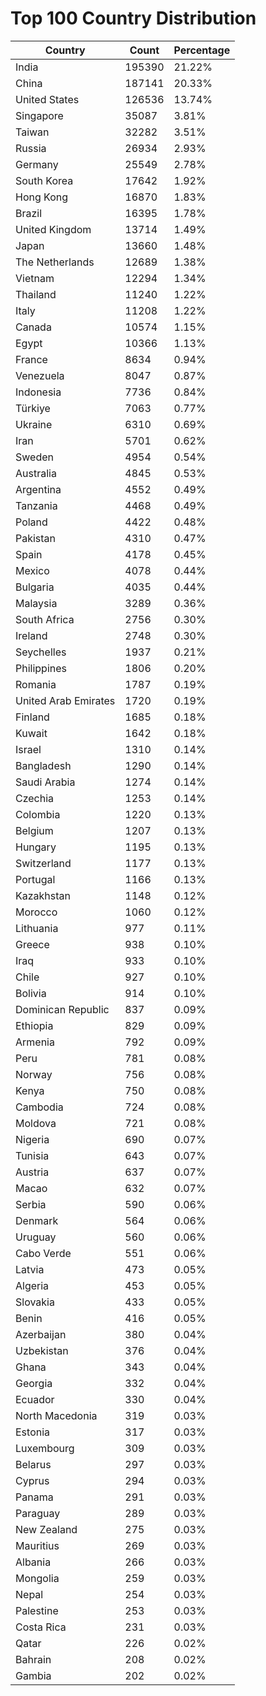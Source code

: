 # Top 100 Country Distribution
| Country | Count | Percentage |
|----|----|----|
| India | 195390 | 21.22% |
| China | 187141 | 20.33% |
| United States | 126536 | 13.74% |
| Singapore | 35087 | 3.81% |
| Taiwan | 32282 | 3.51% |
| Russia | 26934 | 2.93% |
| Germany | 25549 | 2.78% |
| South Korea | 17642 | 1.92% |
| Hong Kong | 16870 | 1.83% |
| Brazil | 16395 | 1.78% |
| United Kingdom | 13714 | 1.49% |
| Japan | 13660 | 1.48% |
| The Netherlands | 12689 | 1.38% |
| Vietnam | 12294 | 1.34% |
| Thailand | 11240 | 1.22% |
| Italy | 11208 | 1.22% |
| Canada | 10574 | 1.15% |
| Egypt | 10366 | 1.13% |
| France | 8634 | 0.94% |
| Venezuela | 8047 | 0.87% |
| Indonesia | 7736 | 0.84% |
| Türkiye | 7063 | 0.77% |
| Ukraine | 6310 | 0.69% |
| Iran | 5701 | 0.62% |
| Sweden | 4954 | 0.54% |
| Australia | 4845 | 0.53% |
| Argentina | 4552 | 0.49% |
| Tanzania | 4468 | 0.49% |
| Poland | 4422 | 0.48% |
| Pakistan | 4310 | 0.47% |
| Spain | 4178 | 0.45% |
| Mexico | 4078 | 0.44% |
| Bulgaria | 4035 | 0.44% |
| Malaysia | 3289 | 0.36% |
| South Africa | 2756 | 0.30% |
| Ireland | 2748 | 0.30% |
| Seychelles | 1937 | 0.21% |
| Philippines | 1806 | 0.20% |
| Romania | 1787 | 0.19% |
| United Arab Emirates | 1720 | 0.19% |
| Finland | 1685 | 0.18% |
| Kuwait | 1642 | 0.18% |
| Israel | 1310 | 0.14% |
| Bangladesh | 1290 | 0.14% |
| Saudi Arabia | 1274 | 0.14% |
| Czechia | 1253 | 0.14% |
| Colombia | 1220 | 0.13% |
| Belgium | 1207 | 0.13% |
| Hungary | 1195 | 0.13% |
| Switzerland | 1177 | 0.13% |
| Portugal | 1166 | 0.13% |
| Kazakhstan | 1148 | 0.12% |
| Morocco | 1060 | 0.12% |
| Lithuania | 977 | 0.11% |
| Greece | 938 | 0.10% |
| Iraq | 933 | 0.10% |
| Chile | 927 | 0.10% |
| Bolivia | 914 | 0.10% |
| Dominican Republic | 837 | 0.09% |
| Ethiopia | 829 | 0.09% |
| Armenia | 792 | 0.09% |
| Peru | 781 | 0.08% |
| Norway | 756 | 0.08% |
| Kenya | 750 | 0.08% |
| Cambodia | 724 | 0.08% |
| Moldova | 721 | 0.08% |
| Nigeria | 690 | 0.07% |
| Tunisia | 643 | 0.07% |
| Austria | 637 | 0.07% |
| Macao | 632 | 0.07% |
| Serbia | 590 | 0.06% |
| Denmark | 564 | 0.06% |
| Uruguay | 560 | 0.06% |
| Cabo Verde | 551 | 0.06% |
| Latvia | 473 | 0.05% |
| Algeria | 453 | 0.05% |
| Slovakia | 433 | 0.05% |
| Benin | 416 | 0.05% |
| Azerbaijan | 380 | 0.04% |
| Uzbekistan | 376 | 0.04% |
| Ghana | 343 | 0.04% |
| Georgia | 332 | 0.04% |
| Ecuador | 330 | 0.04% |
| North Macedonia | 319 | 0.03% |
| Estonia | 317 | 0.03% |
| Luxembourg | 309 | 0.03% |
| Belarus | 297 | 0.03% |
| Cyprus | 294 | 0.03% |
| Panama | 291 | 0.03% |
| Paraguay | 289 | 0.03% |
| New Zealand | 275 | 0.03% |
| Mauritius | 269 | 0.03% |
| Albania | 266 | 0.03% |
| Mongolia | 259 | 0.03% |
| Nepal | 254 | 0.03% |
| Palestine | 253 | 0.03% |
| Costa Rica | 231 | 0.03% |
| Qatar | 226 | 0.02% |
| Bahrain | 208 | 0.02% |
| Gambia | 202 | 0.02% |

